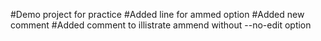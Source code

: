 #Demo project for practice
#Added line for ammed option
#Added new comment
#Added comment to illistrate ammend without --no-edit option
